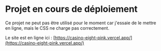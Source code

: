# Projet en cours de déploiement

Ce projet ne peut pas être utilisé pour le moment car j'essaie de le mettre en ligne, mais le CSS ne charge pas correctement. 

Le site est en ligne ici : [https://casino-eight-pink.vercel.app/](https://casino-eight-pink.vercel.app/)